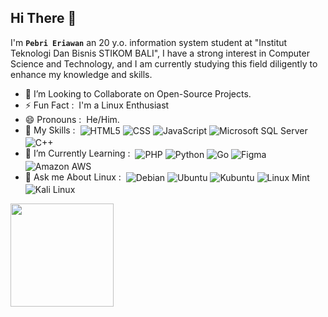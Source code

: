 ## Hi There 👋

I'm **`Pebri Eriawan`** an 20 y.o. information system student at "Institut Teknologi Dan Bisnis STIKOM BALI", I have a strong interest in Computer Science and Technology, and I am currently studying this field diligently to enhance my knowledge and skills.

- 👀 I’m Looking to Collaborate on Open-Source Projects.
- ⚡ Fun Fact : &nbsp;I'm a Linux Enthusiast
- 😄 Pronouns : &nbsp;He/Him.
- 🔧 My Skills : &nbsp;<img src="https://img.shields.io/badge/HTML5-E34F26.svg?style=plastic&logo=HTML5&logoColor=white" alt="HTML5" align="center"> <img src="https://img.shields.io/badge/CSS3-1572B6.svg?style=plastic&logo=CSS3&logoColor=white" alt="CSS" align="center"> <img src="https://img.shields.io/badge/JavaScript-F7DF1E.svg?style=plastic&logo=JavaScript&logoColor=black" alt="JavaScript" align="center"> <img src="https://img.shields.io/badge/Microsoft%20SQL%20Server-CC2927.svg?style=plastic&logo=Microsoft-SQL-Server&logoColor=white" alt="Microsoft SQL Server" align="center"> <img src="https://img.shields.io/badge/C++-00599C.svg?style=plastic&logo=C++&logoColor=white" alt="C++" align="center">
- 🌱 I’m Currently Learning : &nbsp;<img src="https://img.shields.io/badge/PHP-777BB4.svg?style=plastic&logo=PHP&logoColor=white" alt="PHP" align="center"> <img src="https://img.shields.io/badge/Python-3776AB.svg?style=plastic&logo=Python&logoColor=white" alt="Python" align="center"> <img src="https://img.shields.io/badge/Go-00ADD8.svg?style=plastic&logo=Go&logoColor=white" alt="Go" align="center"> <img src="https://img.shields.io/badge/Figma-F24E1E.svg?style=plastic&logo=Figma&logoColor=white" alt="Figma" align="center"> <img src="https://img.shields.io/badge/Amazon%20AWS-232F3E.svg?style=plastic&logo=Amazon-AWS&logoColor=white" alt="Amazon AWS" align="center">
- 💬 Ask me About Linux : &nbsp;<img src="https://img.shields.io/badge/Debian-A81D33.svg?style=plastic&logo=Debian&logoColor=white" alt="Debian" align="center"> <img src="https://img.shields.io/badge/Ubuntu-E95420.svg?style=plastic&logo=Ubuntu&logoColor=white" alt="Ubuntu" align="center"> <img src="https://img.shields.io/badge/Kubuntu-0079C1.svg?style=plastic&logo=Kubuntu&logoColor=white" alt="Kubuntu" align="center"> <img src="https://img.shields.io/badge/Linux%20Mint-87CF3E.svg?style=plastic&logo=Linux-Mint&logoColor=white" alt="Linux Mint" align="center"> <img src="https://img.shields.io/badge/Kali%20Linux-557C94.svg?style=plastic&logo=Kali-Linux&logoColor=white" alt="Kali Linux" align="center">

<img src="https://github-readme-stats.vercel.app/api?username=pebrieriawan&show_icons=true&theme=material-palenight" height="165" />

